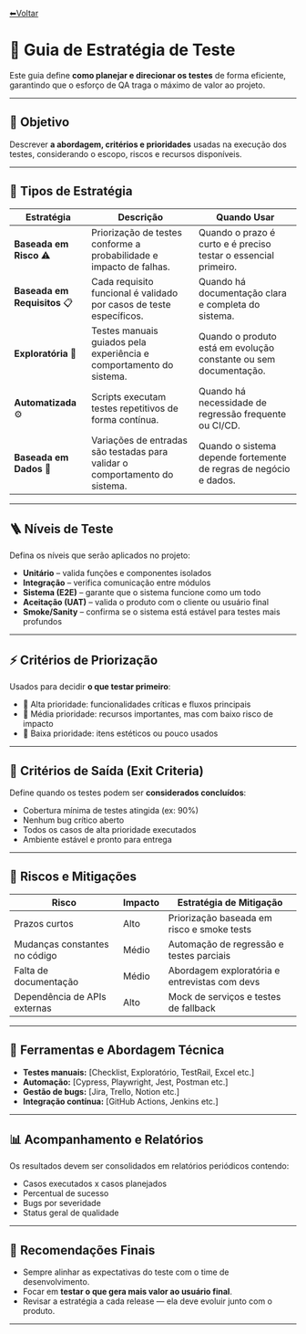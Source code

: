 [⬅Voltar](../../readme.md)  

# 🧭 Guia de Estratégia de Teste  

Este guia define **como planejar e direcionar os testes** de forma eficiente, garantindo que o esforço de QA traga o máximo de valor ao projeto.

---

## 🎯 Objetivo
Descrever **a abordagem, critérios e prioridades** usadas na execução dos testes, considerando o escopo, riscos e recursos disponíveis.

---

## 🧩 Tipos de Estratégia

| Estratégia | Descrição | Quando Usar |
|-------------|------------|--------------|
| **Baseada em Risco** ⚠️ | Priorização de testes conforme a probabilidade e impacto de falhas. | Quando o prazo é curto e é preciso testar o essencial primeiro. |
| **Baseada em Requisitos** 📋 | Cada requisito funcional é validado por casos de teste específicos. | Quando há documentação clara e completa do sistema. |
| **Exploratória** 🧠 | Testes manuais guiados pela experiência e comportamento do sistema. | Quando o produto está em evolução constante ou sem documentação. |
| **Automatizada** ⚙️ | Scripts executam testes repetitivos de forma contínua. | Quando há necessidade de regressão frequente ou CI/CD. |
| **Baseada em Dados** 🧮 | Variações de entradas são testadas para validar o comportamento do sistema. | Quando o sistema depende fortemente de regras de negócio e dados. |

---

## 🪜 Níveis de Teste
Defina os níveis que serão aplicados no projeto:

- **Unitário** – valida funções e componentes isolados  
- **Integração** – verifica comunicação entre módulos  
- **Sistema (E2E)** – garante que o sistema funcione como um todo  
- **Aceitação (UAT)** – valida o produto com o cliente ou usuário final  
- **Smoke/Sanity** – confirma se o sistema está estável para testes mais profundos  

---

## ⚡ Critérios de Priorização
Usados para decidir **o que testar primeiro**:

- 🔺 Alta prioridade: funcionalidades críticas e fluxos principais  
- 🔸 Média prioridade: recursos importantes, mas com baixo risco de impacto  
- 🔹 Baixa prioridade: itens estéticos ou pouco usados  

---

## 🧮 Critérios de Saída (Exit Criteria)
Define quando os testes podem ser **considerados concluídos**:

- Cobertura mínima de testes atingida (ex: 90%)  
- Nenhum bug crítico aberto  
- Todos os casos de alta prioridade executados  
- Ambiente estável e pronto para entrega  

---

## 🧱 Riscos e Mitigações
| Risco | Impacto | Estratégia de Mitigação |
|-------|----------|--------------------------|
| Prazos curtos | Alto | Priorização baseada em risco e smoke tests |
| Mudanças constantes no código | Médio | Automação de regressão e testes parciais |
| Falta de documentação | Médio | Abordagem exploratória e entrevistas com devs |
| Dependência de APIs externas | Alto | Mock de serviços e testes de fallback |

---

## 🧰 Ferramentas e Abordagem Técnica
- **Testes manuais:** [Checklist, Exploratório, TestRail, Excel etc.]  
- **Automação:** [Cypress, Playwright, Jest, Postman etc.]  
- **Gestão de bugs:** [Jira, Trello, Notion etc.]  
- **Integração contínua:** [GitHub Actions, Jenkins etc.]  

---

## 📊 Acompanhamento e Relatórios
Os resultados devem ser consolidados em relatórios periódicos contendo:
- Casos executados x casos planejados  
- Percentual de sucesso  
- Bugs por severidade  
- Status geral de qualidade  

---

## 🧠 Recomendações Finais
- Sempre alinhar as expectativas do teste com o time de desenvolvimento.  
- Focar em **testar o que gera mais valor ao usuário final**.  
- Revisar a estratégia a cada release — ela deve evoluir junto com o produto.  

---

